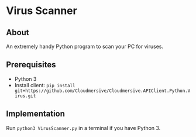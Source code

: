 # Virus Scanner

## About

An extremely handy Python program to scan your PC for viruses.

## Prerequisites 

- Python 3
- Install client: `pip install git+https://github.com/Cloudmersive/Cloudmersive.APIClient.Python.Virus.git`

## Implementation

Run `python3 VirusScanner.py` in a terminal if you have Python 3.
